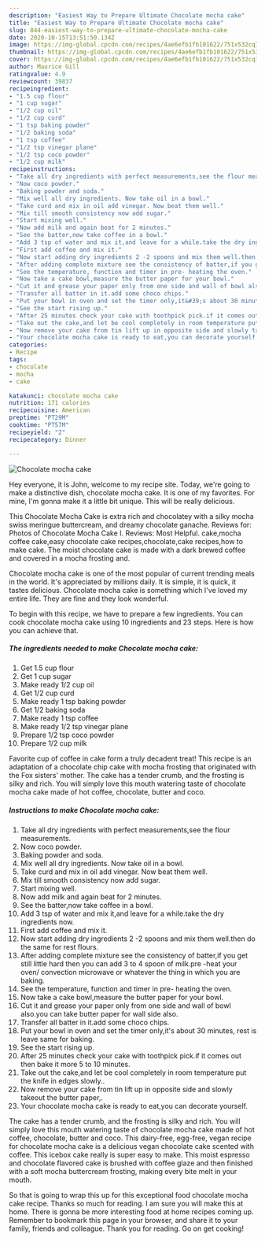 ```yaml
---
description: "Easiest Way to Prepare Ultimate Chocolate mocha cake"
title: "Easiest Way to Prepare Ultimate Chocolate mocha cake"
slug: 844-easiest-way-to-prepare-ultimate-chocolate-mocha-cake
date: 2020-10-15T13:51:50.134Z
image: https://img-global.cpcdn.com/recipes/4ae6efb1fb101622/751x532cq70/chocolate-mocha-cake-recipe-main-photo.jpg
thumbnail: https://img-global.cpcdn.com/recipes/4ae6efb1fb101622/751x532cq70/chocolate-mocha-cake-recipe-main-photo.jpg
cover: https://img-global.cpcdn.com/recipes/4ae6efb1fb101622/751x532cq70/chocolate-mocha-cake-recipe-main-photo.jpg
author: Maurice Gill
ratingvalue: 4.9
reviewcount: 39837
recipeingredient:
- "1.5 cup flour"
- "1 cup sugar"
- "1/2 cup oil"
- "1/2 cup curd"
- "1 tsp baking powder"
- "1/2 baking soda"
- "1 tsp coffee"
- "1/2 tsp vinegar plane"
- "1/2 tsp coco powder"
- "1/2 cup milk"
recipeinstructions:
- "Take all dry ingredients with perfect measurements,see the flour measurements."
- "Now coco powder."
- "Baking powder and soda."
- "Mix well all dry ingredients. Now take oil in a bowl."
- "Take curd and mix in oil add vinegar. Now beat them well."
- "Mix till smooth consistency now add sugar."
- "Start mixing well."
- "Now add milk and again beat for 2 minutes."
- "See the batter,now take coffee in a bowl."
- "Add 3 tsp of water and mix it,and leave for a while.take the dry ingredients now."
- "First add coffee and mix it."
- "Now start adding dry ingredients 2 -2 spoons and mix them well.then do the same for rest flours."
- "After adding complete mixture see the consistency of batter,if you get still little hard then you can add 3 to 4 spoon of milk.pre -heat your oven/ convection microwave or whatever the thing in which you are baking."
- "See the temperature, function and timer in pre- heating the oven."
- "Now take a cake bowl,measure the butter paper for your bowl."
- "Cut it and grease your paper only from one side and wall of bowl also.you can take butter paper for wall side also."
- "Transfer all batter in it.add some choco chips."
- "Put your bowl in oven and set the timer only,it&#39;s about 30 minutes, rest is leave same for baking."
- "See the start rising up."
- "After 25 minutes check your cake with toothpick pick.if it comes out then bake it more 5 to 10 minutes."
- "Take out the cake,and let be cool completely in room temperature put the knife in edges slowly.."
- "Now remove your cake from tin lift up in opposite side and slowly takeout the butter paper,."
- "Your chocolate mocha cake is ready to eat,you can decorate yourself."
categories:
- Recipe
tags:
- chocolate
- mocha
- cake

katakunci: chocolate mocha cake 
nutrition: 171 calories
recipecuisine: American
preptime: "PT29M"
cooktime: "PT57M"
recipeyield: "2"
recipecategory: Dinner

---
```



![Chocolate mocha cake](https://img-global.cpcdn.com/recipes/4ae6efb1fb101622/751x532cq70/chocolate-mocha-cake-recipe-main-photo.jpg)

Hey everyone, it is John, welcome to my recipe site. Today, we're going to make a distinctive dish, chocolate mocha cake. It is one of my favorites. For mine, I'm gonna make it a little bit unique. This will be really delicious.

This Chocolate Mocha Cake is extra rich and chocolatey with a silky mocha swiss meringue buttercream, and dreamy chocolate ganache. Reviews for: Photos of Chocolate Mocha Cake I. Reviews: Most Helpful. cake,mocha coffee cake,easy chocolate cake recipes,chocolate,cake recipes,how to make cake. The moist chocolate cake is made with a dark brewed coffee and covered in a mocha frosting and.

Chocolate mocha cake is one of the most popular of current trending meals in the world. It's appreciated by millions daily. It is simple, it is quick, it tastes delicious. Chocolate mocha cake is something which I've loved my entire life. They are fine and they look wonderful.


To begin with this recipe, we have to prepare a few ingredients. You can cook chocolate mocha cake using 10 ingredients and 23 steps. Here is how you can achieve that.

<!--inarticleads1-->

##### The ingredients needed to make Chocolate mocha cake:

1. Get 1.5 cup flour
1. Get 1 cup sugar
1. Make ready 1/2 cup oil
1. Get 1/2 cup curd
1. Make ready 1 tsp baking powder
1. Get 1/2 baking soda
1. Make ready 1 tsp coffee
1. Make ready 1/2 tsp vinegar plane
1. Prepare 1/2 tsp coco powder
1. Prepare 1/2 cup milk


Favorite cup of coffee in cake form a truly decadent treat! This recipe is an adaptation of a chocolate chip cake with mocha frosting that originated with the Fox sisters&#39; mother. The cake has a tender crumb, and the frosting is silky and rich. You will simply love this mouth watering taste of chocolate mocha cake made of hot coffee, chocolate, butter and coco. 

<!--inarticleads2-->

##### Instructions to make Chocolate mocha cake:

1. Take all dry ingredients with perfect measurements,see the flour measurements.
1. Now coco powder.
1. Baking powder and soda.
1. Mix well all dry ingredients. Now take oil in a bowl.
1. Take curd and mix in oil add vinegar. Now beat them well.
1. Mix till smooth consistency now add sugar.
1. Start mixing well.
1. Now add milk and again beat for 2 minutes.
1. See the batter,now take coffee in a bowl.
1. Add 3 tsp of water and mix it,and leave for a while.take the dry ingredients now.
1. First add coffee and mix it.
1. Now start adding dry ingredients 2 -2 spoons and mix them well.then do the same for rest flours.
1. After adding complete mixture see the consistency of batter,if you get still little hard then you can add 3 to 4 spoon of milk.pre -heat your oven/ convection microwave or whatever the thing in which you are baking.
1. See the temperature, function and timer in pre- heating the oven.
1. Now take a cake bowl,measure the butter paper for your bowl.
1. Cut it and grease your paper only from one side and wall of bowl also.you can take butter paper for wall side also.
1. Transfer all batter in it.add some choco chips.
1. Put your bowl in oven and set the timer only,it&#39;s about 30 minutes, rest is leave same for baking.
1. See the start rising up.
1. After 25 minutes check your cake with toothpick pick.if it comes out then bake it more 5 to 10 minutes.
1. Take out the cake,and let be cool completely in room temperature put the knife in edges slowly..
1. Now remove your cake from tin lift up in opposite side and slowly takeout the butter paper,.
1. Your chocolate mocha cake is ready to eat,you can decorate yourself.


The cake has a tender crumb, and the frosting is silky and rich. You will simply love this mouth watering taste of chocolate mocha cake made of hot coffee, chocolate, butter and coco. This dairy-free, egg-free, vegan recipe for chocolate mocha cake is a delicious vegan chocolate cake scented with coffee. This icebox cake really is super easy to make. This moist espresso and chocolate flavored cake is brushed with coffee glaze and then finished with a soft mocha buttercream frosting, making every bite melt in your mouth. 

So that is going to wrap this up for this exceptional food chocolate mocha cake recipe. Thanks so much for reading. I am sure you will make this at home. There is gonna be more interesting food at home recipes coming up. Remember to bookmark this page in your browser, and share it to your family, friends and colleague. Thank you for reading. Go on get cooking!
